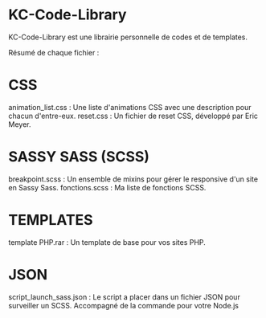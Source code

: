 # KC-Code-Library

KC-Code-Library est une librairie personnelle de codes et de templates.

Résumé de chaque fichier :

# CSS
animation_list.css : Une liste d'animations CSS avec une description pour chacun d'entre-eux.
reset.css : Un fichier de reset CSS, développé par Eric Meyer.

# SASSY SASS (SCSS)
breakpoint.scss : Un ensemble de mixins pour gérer le responsive d'un site en Sassy Sass.
fonctions.scss : Ma liste de fonctions SCSS.

# TEMPLATES
template PHP.rar : Un template de base pour vos sites PHP.

# JSON
script_launch_sass.json : Le script a placer dans un fichier JSON pour surveiller un SCSS. Accompagné de la commande pour votre Node.js
